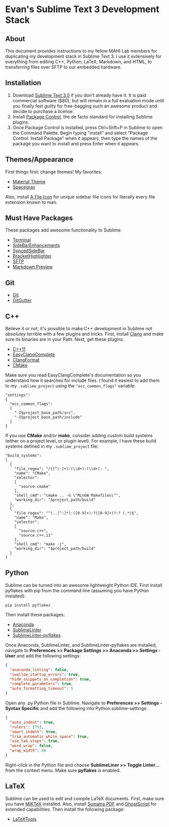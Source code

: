 # Evan's Sublime Text 3 Development Stack

## About

This document provides instructions to my fellow MAHI Lab members for duplicating my development stack in Sublime Text 3. I use it extensively for everything from editing C++, Python, LaTeX, Markdown, and HTML, to transferring files over SFTP to our embedded hardware.

## Installation

1. Download [Sublime Text 3.0](https://www.sublimetext.com/3) if you don't already have it. It is paid commercial software ($80), but will remain in a full evaluation mode until you finally feel guilty for free-bagging such an awesome product and decide to purchase a license.
2. Install [Package Control](https://packagecontrol.io/installation), the de facto standard for installing Sublime plugins.
3. Once Package Control is installed, press Ctrl+Shft+P in Sublime to open the Command Palette. Begin typing "install" and select "Package Control: Install Package" when it appears, then type the names of the package you want to install and press Enter when it appears.

## Themes/Appearance

First things first: change themes! My favorites:

- [Material Theme](https://packagecontrol.io/packages/Material%20Theme)
- [Spacegray](https://packagecontrol.io/packages/Theme%20-%20Spacegray)

Also, install [A File Icon](https://packagecontrol.io/packages/A%20File%20Icon) for unique sidebar file icons for literally every file extension known to man.

## Must Have Packages

These packages add awesome functionality to Sublime:

- [Terminal](https://packagecontrol.io/packages/Terminal)
- [SideBarEnhancements](https://packagecontrol.io/packages/SideBarEnhancements)
- [SyncedSideBar](https://packagecontrol.io/packages/SyncedSideBar)
- [BracketHighlighter](https://packagecontrol.io/packages/BracketHighlighter)
- [SFTP](https://packagecontrol.io/packages/SFTP)
- [Markdown Preview](https://packagecontrol.io/packages/Markdown%20Preview)

## Git

- [Git](https://packagecontrol.io/packages/Git)
- [GitGutter](https://packagecontrol.io/packages/GitGutter)

## C++

Believe it or not, it's possible to make C++ development in Sublime not *absolutey* terrible with a few plugins and tricks. First, install [Clang](https://clang.llvm.org/) and make sure its binaries are in your Path. Next, get these plugins.

- [C++11](https://packagecontrol.io/packages/C%2B%2B11)
- [EasyClangComplete](https://packagecontrol.io/packages/EasyClangComplete)
- [ClangFormat](https://packagecontrol.io/packages/Clang%20Format)
- [CMake](https://packagecontrol.io/packages/CMake)

Make sure you read EasyClangComplete's documentation so you understand how it searches for include files. I found it easiest to add them to my ```.sublime_project``` using the ```"ecc_common_flags"``` variable:

```{json}
"settings":
{
  "ecc_common_flags":
  [
    "-I$project_base_path/src",
    "-I$project_base_path/include"
  ]
}
```

If you use **CMake** and/or **make**, consider adding custom build systems (either on a project level, or plugin level). For example, I have these build systems defined in my ```.sublime_project``` file:

```{json}
"build_systems":
[
  {
    "file_regex": "/([^/:]+):(\\d+):(\\d+): ",
    "name": "CMake",
    "selector":
    [
      "source.cmake"
    ],
    "shell_cmd": "cmake .. -G \"MinGW Makefiles\"",
    "working_dir": "$project_path/build"
  },
  {
    "file_regex": "^(..[^:]*):([0-9]+):?([0-9]+)?:? (.*)$",
    "name": "Make",
    "selector":
    [
      "source.c++",
      "source.c++.11"
    ],
    "shell_cmd": "make -j",
    "working_dir": "$project_path/build"
  }
]
```

## Python

Sublime can be turned into an awesome lightweight Python IDE. First install pyflakes with pip from the command line (assuming you have Python installed):

```
pip install pyflakes
```

Then install these packages:

- [Anaconda](https://packagecontrol.io/packages/Anaconda)
- [SublimeLinter](https://packagecontrol.io/packages/SublimeLinter)
- [SublimeLinter-pyflakes](https://packagecontrol.io/packages/SublimeLinter-pyflakes)

Once Anaconda, SublimeLinter, and SublimeLinter-pyflakes are installed, navigate to **Preferences >> Package Settings >> Anaconda >> Settings - User** and add the following settings:

```json
{
  "anaconda_linting": false,
  "swallow_startup_errors": true,
  "hide_snippets_on_completion": true,
  "complete_parameters": true,
  "auto_formatting_timeout": 5
}
```

Open any .py Python file in Sublime. Navigate to **Preferences >> Settings - Syntax Specific** and add the following into Python.sublime-settings:

```json
{
  "auto_indent": true,
  "rulers": [79],
  "smart_indent": true,
  "trim_automatic_white_space": true,
  "use_tab_stops": true,
  "word_wrap": false,
  "wrap_width": 80
}
```

Right-click in the Python file and choose **SublimeLiner >> Toggle Linter...** from the context menu. Make sure **pyflakes** is enabled.

## LaTeX

Sublime can be used to edit and compile LaTeX documents. First, make sure you have [MiKTeX](https://miktex.org/) installed. Also, install [Sumatra PDF](https://www.sumatrapdfreader.org/free-pdf-reader.html) and [GhostScript](https://www.ghostscript.com/) for extended capabilities. Then install the following package:

- [LaTeXTools](https://packagecontrol.io/packages/LaTeXTools)
